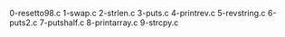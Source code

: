 0-resetto98.c
1-swap.c
2-strlen.c
3-puts.c
4-printrev.c
5-revstring.c
6-puts2.c
7-putshalf.c
8-printarray.c
9-strcpy.c
